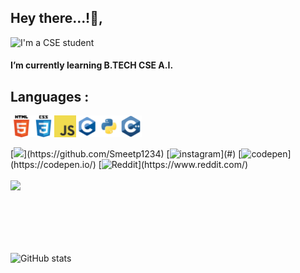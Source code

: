 ## Hey there...!👋, 

![I'm a CSE student](https://www.codechef.com/download/campus/campus_510350427.png)


#### __I’m currently learning B.TECH CSE A.I.__

## Languages :

<img align="left" alt="HTML5" width="35px" src="https://raw.githubusercontent.com/github/explore/80688e429a7d4ef2fca1e82350fe8e3517d3494d/topics/html/html.png"/>
<img align="left" alt="CSS3" width="35px" src="https://raw.githubusercontent.com/github/explore/80688e429a7d4ef2fca1e82350fe8e3517d3494d/topics/css/css.png" />
<img align="left" alt="JavaScript" width="35px" src="https://raw.githubusercontent.com/github/explore/80688e429a7d4ef2fca1e82350fe8e3517d3494d/topics/javascript/javascript.png"/>
<img align="left" alt="C" width="35px" src="https://raw.githubusercontent.com/github/explore/80688e429a7d4ef2fca1e82350fe8e3517d3494d/topics/c/c.png"/>
<img align="left" alt="Python" width="35px" src="https://raw.githubusercontent.com/github/explore/80688e429a7d4ef2fca1e82350fe8e3517d3494d/topics/python/python.png"/>
<img align="left" alt="C++" width="35px" src="https://raw.githubusercontent.com/github/explore/80688e429a7d4ef2fca1e82350fe8e3517d3494d/topics/cpp/cpp.png" />
<br/><br/></br>
[<img src='https://www.bing.com/th?id=OIP.ckeUFk-yid0vfWnd56w7wAHaHa&w=204&h=204&c=8&rs=1&qlt=90&o=6&dpr=1.5&pid=3.1&rm=2' height='40'>](https://github.com/Smeetp1234)
[<img src='https://www.bing.com/th?id=OIP.UjeNAks1q8Vp1WfhU8sU-gHaHZ&w=250&h=249&c=8&rs=1&qlt=90&o=6&dpr=1.5&pid=3.1&rm=2' alt='instagram' height='40'>](#)
[<img src='https://www.bing.com/th?id=OIP.TjJLFtl5EzroU8eTK97iKgHaHa&w=88&h=100&c=8&rs=1&qlt=90&o=6&dpr=1.5&pid=3.1&rm=2' alt='codepen' height='40'>](https://codepen.io/)
[<img src='https://logodownload.org/wp-content/uploads/2018/02/reddit-logo-16.png' alt='Reddit' height='40'>](https://www.reddit.com/) 
<br><br>
<a href="https://github.com/remcohalman/github-readme-stats">
<img align="left" src="https://github-readme-stats.vercel.app/api/top-langs/?username=Smeetp1234&layout=compact&amp;title_color=fff&amp;icon_color=79ff97&amp;text_color=FFAF02&amp;bg_color=131419"/>
</a><br/><br/></br></br></br></br>

![GitHub stats](https://github-readme-stats.vercel.app/api?username=Smeetp1234&show_icons=true&layout=compact&amp;title_color=fff&amp;icon_color=79ff97&amp;text_color=FFAF02&amp;bg_color=131419)
<!---
<p align="center"> <br>
  <img src="https://profile-counter.glitch.me/automatlog/count.svg" />
</p>
--->
